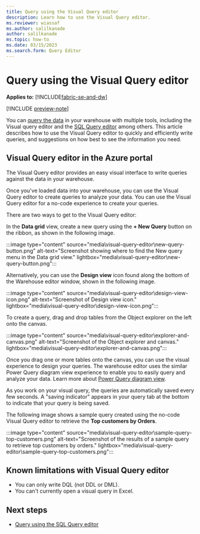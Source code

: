 ```yaml
---
title: Query using the Visual Query editor
description: Learn how to use the Visual Query editor.
ms.reviewer: wiassaf
ms.author: salilkanade
author: salilkanade
ms.topic: how-to
ms.date: 03/15/2023
ms.search.form: Query Editor
---
```


# Query using the Visual Query editor

**Applies to:** [!INCLUDE[fabric-se-and-dw](includes/applies-to-version/fabric-se-and-dw.md)]

[!INCLUDE [preview-note](../includes/preview-note.md)]

You can [query the data](query-warehouse.md) in your warehouse with multiple tools, including the Visual query editor and the [SQL Query editor](sql-query-editor.md) among others. This article describes how to use the Visual Query editor to quickly and efficiently write queries, and suggestions on how best to see the information you need.

## Visual Query editor in the Azure portal

The Visual Query editor provides an easy visual interface to write queries against the data in your warehouse.

Once you've loaded data into your warehouse, you can use the Visual Query editor to create queries to analyze your data. You can use the Visual Query editor for a no-code experience to create your queries.

There are two ways to get to the Visual Query editor:

In the **Data grid** view, create a new query using the **+ New Query** button on the ribbon, as shown in the following image.

:::image type="content" source="media\visual-query-editor\new-query-button.png" alt-text="Screenshot showing where to find the New query menu in the Data grid view." lightbox="media\visual-query-editor\new-query-button.png":::

Alternatively, you can use the **Design view** icon found along the bottom of the Warehouse editor window, shown in the following image.

:::image type="content" source="media\visual-query-editor\design-view-icon.png" alt-text="Screenshot of Design view icon." lightbox="media\visual-query-editor\design-view-icon.png":::

To create a query, drag and drop tables from the Object explorer on the left onto the canvas.

:::image type="content" source="media\visual-query-editor\explorer-and-canvas.png" alt-text="Screenshot of the Object explorer and canvas." lightbox="media\visual-query-editor\explorer-and-canvas.png":::

Once you drag one or more tables onto the canvas, you can use the visual experience to design your queries. The warehouse editor uses the similar Power Query diagram view experience to enable you to easily query and analyze your data. Learn more about [Power Query diagram view](/power-query/diagram-view).

As you work on your visual query, the queries are automatically saved every few seconds. A "saving indicator" appears in your query tab at the bottom to indicate that your query is being saved.

The following image shows a sample query created using the no-code Visual Query editor to retrieve the **Top customers by Orders**.

:::image type="content" source="media\visual-query-editor\sample-query-top-customers.png" alt-text="Screenshot of the results of a sample query to retrieve top customers by orders." lightbox="media\visual-query-editor\sample-query-top-customers.png":::

## Known limitations with Visual Query editor

- You can only write DQL (not DDL or DML).
- You can't currently open a visual query in Excel.

## Next steps

- [Query using the SQL Query editor](sql-query-editor.md)
